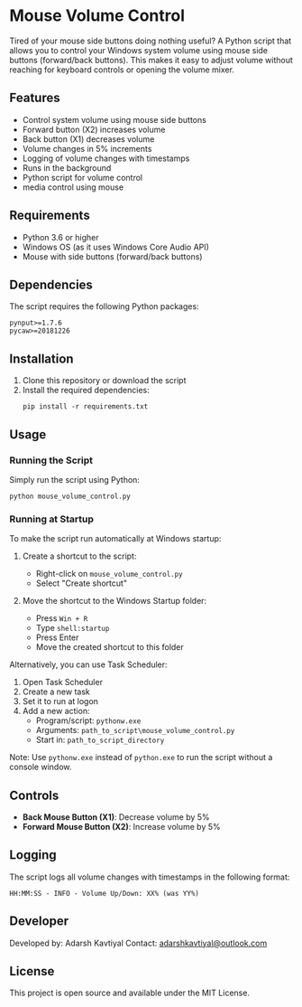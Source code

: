 # Mouse Volume Control

Tired of your mouse side buttons doing nothing useful?
A Python script that allows you to control your Windows system volume using mouse side buttons (forward/back buttons). This makes it easy to adjust volume without reaching for keyboard controls or opening the volume mixer.

## Features

- Control system volume using mouse side buttons
- Forward button (X2) increases volume
- Back button (X1) decreases volume
- Volume changes in 5% increments
- Logging of volume changes with timestamps
- Runs in the background
- Python script for volume control
- media control using mouse

## Requirements

- Python 3.6 or higher
- Windows OS (as it uses Windows Core Audio API)
- Mouse with side buttons (forward/back buttons)

## Dependencies

The script requires the following Python packages:

```
pynput>=1.7.6
pycaw>=20181226
```

## Installation

1. Clone this repository or download the script
2. Install the required dependencies:
   ```
   pip install -r requirements.txt
   ```

## Usage

### Running the Script

Simply run the script using Python:

```
python mouse_volume_control.py
```

### Running at Startup

To make the script run automatically at Windows startup:

1. Create a shortcut to the script:

   - Right-click on `mouse_volume_control.py`
   - Select "Create shortcut"

2. Move the shortcut to the Windows Startup folder:
   - Press `Win + R`
   - Type `shell:startup`
   - Press Enter
   - Move the created shortcut to this folder

Alternatively, you can use Task Scheduler:

1. Open Task Scheduler
2. Create a new task
3. Set it to run at logon
4. Add a new action:
   - Program/script: `pythonw.exe`
   - Arguments: `path_to_script\mouse_volume_control.py`
   - Start in: `path_to_script_directory`

Note: Use `pythonw.exe` instead of `python.exe` to run the script without a console window.

## Controls

- **Back Mouse Button (X1)**: Decrease volume by 5%
- **Forward Mouse Button (X2)**: Increase volume by 5%

## Logging

The script logs all volume changes with timestamps in the following format:

```
HH:MM:SS - INFO - Volume Up/Down: XX% (was YY%)
```

## Developer

Developed by: Adarsh Kavtiyal
Contact: adarshkavtiyal@outlook.com

## License

This project is open source and available under the MIT License.
